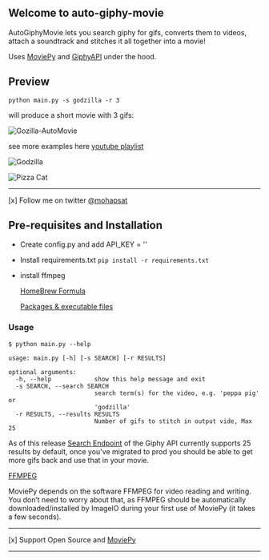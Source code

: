 ## Welcome to auto-giphy-movie

AutoGiphyMovie lets you search giphy for gifs, converts them to videos, attach a soundtrack and 
stitches it all together into a movie!

Uses [MoviePy](https://zulko.github.io/moviepy/) and [GiphyAPI](https://github.com/Giphy/GiphyAPI) under the hood.

## Preview

`python main.py -s godzilla -r 3` 

will produce a short movie with 3 gifs:

![Gozilla-AutoMovie](https://github.com/mohapsat/auto-giphy-movie/blob/master/godzilla-automovie.gif?raw=true)

see more examples here [youtube playlist](https://www.youtube.com/playlist?list=PLC1K_ZG1k61h2diUlgX_m84QnaaBwJFIE)

![Godzilla](https://www.youtube.com/watch?v=f7KbrP1YFgA&list=PLC1K_ZG1k61h2diUlgX_m84QnaaBwJFIE)

![Pizza Cat](https://www.youtube.com/watch?v=8rGWWFWCd7w&list=PLC1K_ZG1k61h2diUlgX_m84QnaaBwJFIE&index=9)


---
[x] Follow me on twitter [@mohapsat](https://twitter.com/mohapsat)

## Pre-requisites and Installation
- Create config.py and add API_KEY = '<GIPHY-API-KEY>'
- Install requirements.txt 
    `pip install -r requirements.txt` 
- install ffmpeg
    
    [HomeBrew Formula](https://formulae.brew.sh/formula/ffmpeg)
    
    [Packages & executable files](https://www.ffmpeg.org/download.html)

### Usage

```buildoutcfg
$ python main.py --help

usage: main.py [-h] [-s SEARCH] [-r RESULTS]

optional arguments:
  -h, --help            show this help message and exit
  -s SEARCH, --search SEARCH
                        search term(s) for the video, e.g. 'peppa pig' or
                        'godzilla'
  -r RESULTS, --results RESULTS
                        Number of gifs to stitch in output vide, Max 25
```

As of this release [Search Endpoint](https://developers.giphy.com/docs/api/endpoint#search) of the Giphy API currently supports 25 results by default, once you've migrated to prod you should be able to 
get more gifs back and use that in your movie.

[FFMPEG](https://zulko.github.io/moviepy/install.html)

MoviePy depends on the software FFMPEG for video reading and writing. You don’t need to worry about that, as FFMPEG should be automatically downloaded/installed by ImageIO during your first use of MoviePy (it takes a few seconds).

---

[x] Support Open Source and [MoviePy](https://github.com/Zulko/moviepy)

---